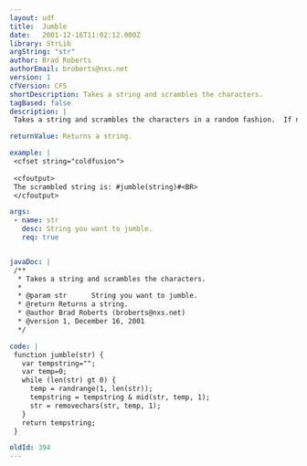 ```yaml
---
layout: udf
title:  Jumble
date:   2001-12-16T11:02:12.000Z
library: StrLib
argString: "str"
author: Brad Roberts
authorEmail: broberts@nxs.net
version: 1
cfVersion: CF5
shortDescription: Takes a string and scrambles the characters.
tagBased: false
description: |
 Takes a string and scrambles the characters in a random fashion.  If no string is given, it scrambles the default string (numbers 1-10).

returnValue: Returns a string.

example: |
 <cfset string="coldfusion">
 
 <cfoutput>
 The scrambled string is: #jumble(string)#<BR>
 </cfoutput>

args:
 - name: str
   desc: String you want to jumble.
   req: true


javaDoc: |
 /**
  * Takes a string and scrambles the characters.
  * 
  * @param str      String you want to jumble. 
  * @return Returns a string. 
  * @author Brad Roberts (broberts@nxs.net) 
  * @version 1, December 16, 2001 
  */

code: |
 function jumble(str) {
   var tempstring=""; 
   var temp=0;
   while (len(str) gt 0) {
     temp = randrange(1, len(str));
     tempstring = tempstring & mid(str, temp, 1);
     str = removechars(str, temp, 1);
   }
   return tempstring;
 }

oldId: 394
---
```


